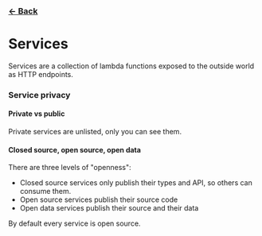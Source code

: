 ### [&#8592; Back](README.md)

# Services

Services are a collection of lambda functions exposed to the outside world as
HTTP endpoints.

### Service privacy

#### Private vs public

Private services are unlisted, only you can see them.

#### Closed source, open source, open data

There are three levels of "openness":

* Closed source services only publish their types and API, so others can consume
  them.
* Open source services publish their source code
* Open data services publish their source and their data

By default every service is open source.
